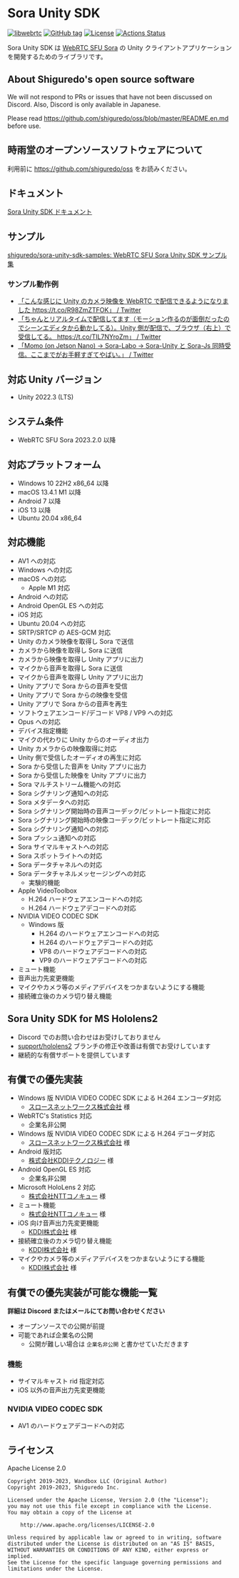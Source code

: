 # Sora Unity SDK

[![libwebrtc](https://img.shields.io/badge/libwebrtc-119.6045-blue.svg)](https://chromium.googlesource.com/external/webrtc/+/branch-heads/6045)
[![GitHub tag](https://img.shields.io/github/tag/shiguredo/sora-unity-sdk.svg)](https://github.com/shiguredo/sora-unity-sdk)
[![License](https://img.shields.io/badge/License-Apache%202.0-blue.svg)](https://opensource.org/licenses/Apache-2.0)
[![Actions Status](https://github.com/shiguredo/sora-unity-sdk/workflows/build/badge.svg)](https://github.com/shiguredo/sora-unity-sdk/actions)

Sora Unity SDK は [WebRTC SFU Sora](https://sora.shiguredo.jp/) の Unity クライアントアプリケーションを開発するためのライブラリです。

## About Shiguredo's open source software

We will not respond to PRs or issues that have not been discussed on Discord. Also, Discord is only available in Japanese.

Please read https://github.com/shiguredo/oss/blob/master/README.en.md before use.

## 時雨堂のオープンソースソフトウェアについて

利用前に https://github.com/shiguredo/oss をお読みください。

## ドキュメント

[Sora Unity SDK ドキュメント](https://sora-unity-sdk.shiguredo.jp/)

## サンプル

[shiguredo/sora\-unity\-sdk\-samples: WebRTC SFU Sora Unity SDK サンプル集](https://github.com/shiguredo/sora-unity-sdk-samples)

### サンプル動作例

- [「こんな感じに Unity のカメラ映像を WebRTC で配信できるようになりました https://t\.co/R98ZmZTFOK」 / Twitter](https://twitter.com/melponn/status/1193406538494275592)
- [「ちゃんとリアルタイムで配信してます（モーション作るのが面倒だったのでシーンエディタから動かしてる）。Unity 側が配信で、ブラウザ（右上）で受信してる。 https://t\.co/TIL7NYroZm」 / Twitter](https://twitter.com/melponn/status/1193411591183552512)
- [「Momo (on Jetson Nano) -> Sora-Labo -> Sora-Unity と Sora-Js 同時受信。ここまでがお手軽すぎてやばい。」 / Twitter](https://twitter.com/izmhrats/status/1203299775354851328?s=20)

## 対応 Unity バージョン

- Unity 2022.3 (LTS)

## システム条件

- WebRTC SFU Sora 2023.2.0 以降

## 対応プラットフォーム

- Windows 10 22H2 x86_64 以降
- macOS 13.4.1 M1 以降
- Android 7 以降
- iOS 13 以降
- Ubuntu 20.04 x86_64

## 対応機能

- AV1 への対応
- Windows への対応
- macOS への対応
  - Apple M1 対応
- Android への対応
- Android OpenGL ES への対応
- iOS 対応
- Ubuntu 20.04 への対応
- SRTP/SRTCP の AES-GCM 対応
- Unity のカメラ映像を取得し Sora で送信
- カメラから映像を取得し Sora に送信
- カメラから映像を取得し Unity アプリに出力
- マイクから音声を取得し Sora に送信
- マイクから音声を取得し Unity アプリに出力
- Unity アプリで Sora からの音声を受信
- Unity アプリで Sora からの映像を受信
- Unity アプリで Sora からの音声を再生
- ソフトウェアエンコード/デコード VP8 / VP9 への対応
- Opus への対応
- デバイス指定機能
- マイクの代わりに Unity からのオーディオ出力
- Unity カメラからの映像取得に対応
- Unity 側で受信したオーディオの再生に対応
- Sora から受信した音声を Unity アプリに出力
- Sora から受信した映像を Unity アプリに出力
- Sora マルチストリーム機能への対応
- Sora シグナリング通知への対応
- Sora メタデータへの対応
- Sora シグナリング開始時の音声コーデック/ビットレート指定に対応
- Sora シグナリング開始時の映像コーデック/ビットレート指定に対応
- Sora シグナリング通知への対応
- Sora プッシュ通知への対応
- Sora サイマルキャストへの対応
- Sora スポットライトへの対応
- Sora データチャネルへの対応
- Sora データチャネルメッセージングへの対応
  - 実験的機能
- Apple VideoToolbox
  - H.264 ハードウェアエンコードへの対応
  - H.264 ハードウェアデコードへの対応
- NVIDIA VIDEO CODEC SDK
  - Windows 版
    - H.264 のハードウェアエンコードへの対応
    - H.264 のハードウェアデコードへの対応
    - VP8 のハードウェアデコードへの対応
    - VP9 のハードウェアデコードへの対応
- ミュート機能
- 音声出力先変更機能
- マイクやカメラ等のメディアデバイスをつかまないようにする機能
- 接続確立後のカメラ切り替え機能

## Sora Unity SDK for MS Hololens2

- Discord でのお問い合わせはお受けしておりません
- [support/hololens2](https://github.com/shiguredo/sora-unity-sdk/tree/support/hololens2) ブランチの修正や改善は有償でお受けしています
- 継続的な有償サポートを提供しています

## 有償での優先実装

- Windows 版 NVIDIA VIDEO CODEC SDK による H.264 エンコーダ対応
  - [スロースネットワークス株式会社](http://www.sloth-networks.co.jp) 様
- WebRTC's Statistics 対応
  - 企業名非公開
- Windows 版 NVIDIA VIDEO CODEC SDK による H.264 デコーダ対応
  - [スロースネットワークス株式会社](http://www.sloth-networks.co.jp) 様
- Android 版対応
  - [株式会社KDDIテクノロジー](https://kddi-tech.com/) 様
- Android OpenGL ES 対応
  - 企業名非公開
- Microsoft HoloLens 2 対応
  - [株式会社NTTコノキュー](https://www.nttqonoq.com/) 様
- ミュート機能
  - [株式会社NTTコノキュー](https://www.nttqonoq.com/) 様
- iOS 向け音声出力先変更機能
  - [KDDI株式会社](https://www.kddi.com/) 様
- 接続確立後のカメラ切り替え機能
  - [KDDI株式会社](https://www.kddi.com/) 様
- マイクやカメラ等のメディアデバイスをつかまないようにする機能
  - [KDDI株式会社](https://www.kddi.com/) 様

## 有償での優先実装が可能な機能一覧

**詳細は Discord またはメールにてお問い合わせください**

- オープンソースでの公開が前提
- 可能であれば企業名の公開
  - 公開が難しい場合は `企業名非公開` と書かせていただきます

### 機能

- サイマルキャスト rid 指定対応
- iOS 以外の音声出力先変更機能

### NVIDIA VIDEO CODEC SDK

- AV1 のハードウェアデコードへの対応

## ライセンス

Apache License 2.0

```
Copyright 2019-2023, Wandbox LLC (Original Author)
Copyright 2019-2023, Shiguredo Inc.

Licensed under the Apache License, Version 2.0 (the "License");
you may not use this file except in compliance with the License.
You may obtain a copy of the License at

    http://www.apache.org/licenses/LICENSE-2.0

Unless required by applicable law or agreed to in writing, software
distributed under the License is distributed on an "AS IS" BASIS,
WITHOUT WARRANTIES OR CONDITIONS OF ANY KIND, either express or implied.
See the License for the specific language governing permissions and
limitations under the License.
```
